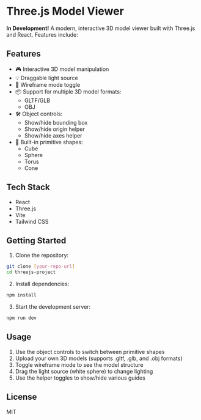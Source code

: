 # Three.js Model Viewer
**In Development!**
A modern, interactive 3D model viewer built with Three.js and React. Features include:

## Features
- 🎮 Interactive 3D model manipulation
- 💡 Draggable light source
- 🔄 Wireframe mode toggle
- 📦 Support for multiple 3D model formats:
  - GLTF/GLB
  - OBJ
- 🛠️ Object controls:
  - Show/hide bounding box
  - Show/hide origin helper
  - Show/hide axes helper
- 🎨 Built-in primitive shapes:
  - Cube
  - Sphere
  - Torus
  - Cone

## Tech Stack
- React
- Three.js
- Vite
- Tailwind CSS

## Getting Started

1. Clone the repository:
```bash
git clone [your-repo-url]
cd threejs-project
```

2. Install dependencies:
```bash
npm install
```

3. Start the development server:
```bash
npm run dev
```

## Usage
1. Use the object controls to switch between primitive shapes
2. Upload your own 3D models (supports .gltf, .glb, and .obj formats)
3. Toggle wireframe mode to see the model structure
4. Drag the light source (white sphere) to change lighting
5. Use the helper toggles to show/hide various guides

## License
MIT
